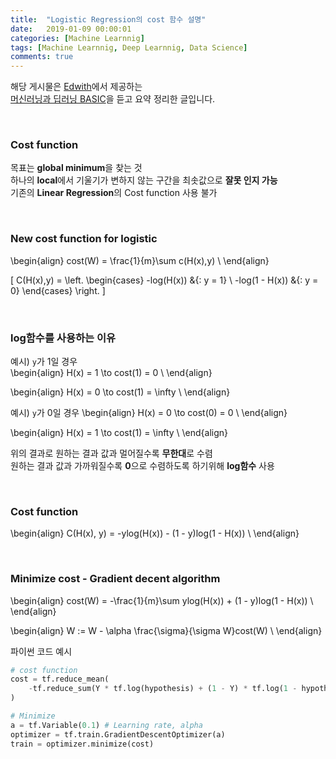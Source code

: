 ```yaml
---
title:  "Logistic Regression의 cost 함수 설명"
date:   2019-01-09 00:00:01
categories: [Machine Learnnig]
tags: [Machine Learnnig, Deep Learnnig, Data Science]
comments: true
---
```


해당 게시물은 [Edwith](https://www.edwith.org)에서 제공하는<br/>
[머신러닝과 딥러닝 BASIC](https://www.edwith.org/others26/joinLectures/9829)을 듣고 요약 정리한 글입니다.

<br/>

### Cost function
목표는 **global minimum**을 찾는 것<br/>
하나의 **local**에서 기울기가 변하지 않는 구간을 최솟값으로 **잘못 인지 가능**<br/>
기존의 **Linear Regression**의 Cost function 사용 불가<br/>

<br/>

### New cost function for logistic

\begin{align}
cost(W) = \frac{1}{m}\sum c(H(x),y) \\
\end{align}

\[
    C(H(x),y) = \left.
    \begin{cases}
        -log(H(x))     &{: y = 1} \\
        -log(1 - H(x)) &{: y = 0}
    \end{cases}
    \right.
\]

<br/>

### log함수를 사용하는 이유
예시) `y`가 1일 경우<br>
\begin{align}
H(x) = 1 \to cost(1) = 0 \\
\end{align}

\begin{align}
H(x) = 0 \to cost(1) = \infty \\
\end{align}

예시) `y`가 0일 경우
\begin{align}
H(x) = 0 \to cost(0) = 0 \\
\end{align}

\begin{align}
H(x) = 1 \to cost(1) = \infty \\
\end{align}

위의 결과로 원하는 결과 값과 멀어질수록 **무한대**로 수렴<br/>
원하는 결과 값과 가까워질수록 **0**으로 수렴하도록 하기위해 **log함수** 사용

<br/>

### Cost function
\begin{align}
C(H(x), y) = -ylog(H(x)) - (1 - y)log(1 - H(x)) \\
\end{align}

<br/>

### Minimize cost - Gradient decent algorithm
\begin{align}
cost(W) = -\frac{1}{m}\sum ylog(H(x)) + (1 - y)log(1 - H(x)) \\
\end{align}

\begin{align}
W := W - \alpha \frac{\sigma}{\sigma W}cost(W) \\
\end{align}

파이썬 코드 예시
```python
# cost function
cost = tf.reduce_mean(
    -tf.reduce_sum(Y * tf.log(hypothesis) + (1 - Y) * tf.log(1 - hypothesis))
)

# Minimize
a = tf.Variable(0.1) # Learning rate, alpha
optimizer = tf.train.GradientDescentOptimizer(a)
train = optimizer.minimize(cost)
```
